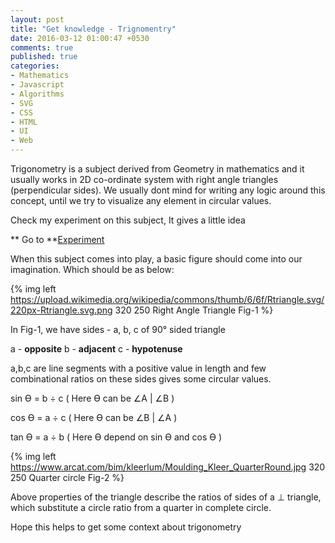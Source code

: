 ```yaml
---
layout: post
title: "Get knowledge - Trignomentry"
date: 2016-03-12 01:00:47 +0530
comments: true
published: true
categories:
- Mathematics
- Javascript
- Algorithms
- SVG
- CSS
- HTML
- UI
- Web
---
```

Trigonometry is a subject derived from Geometry in mathematics and it usually works in 2D co-ordinate system with right angle triangles (perpendicular sides).
We usually dont mind for writing any logic around this concept, until we try to visualize any element in circular values.

Check my experiment on this subject, It gives a little idea

** Go to **[Experiment](http://kiranml1.github.io/researchdemos/demos/trignomentry/)

When this subject comes into play, a basic figure should come into our imagination.
Which should be as below:

{% img left https://upload.wikimedia.org/wikipedia/commons/thumb/6/6f/Rtriangle.svg/220px-Rtriangle.svg.png 320 250 Right Angle Triangle Fig-1 %}

In Fig-1, we have sides - a, b, c of 90&deg; sided triangle

a - **opposite**  b - **adjacent**  c - **hypotenuse**

a,b,c are line segments with a positive value in length and few combinational ratios on these sides gives some circular values.

sin &#1012; = b &divide; c ( Here &#1012; can be &ang;A | &ang;B )

cos &#1012; = a &divide; c ( Here &#1012; can be &ang;B | &ang;A )

tan &#1012; = a &divide; b ( Here &#1012; depend on sin &#1012; and cos &#1012; )

{% img left https://www.arcat.com/bim/kleerlum/Moulding_Kleer_QuarterRound.jpg 320 250 Quarter circle Fig-2 %}

Above properties of the triangle describe the ratios of sides of a &perp; triangle, which substitute a circle ratio
from a quarter in complete circle.

Hope this helps to get some context about trigonometry